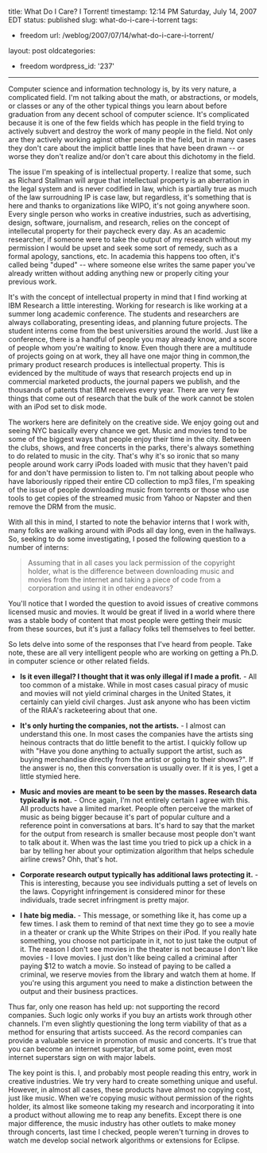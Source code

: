 title: What Do I Care?  I Torrent!
timestamp: 12:14 PM Saturday, July 14, 2007 EDT
status: published
slug: what-do-i-care-i-torrent
tags:
- freedom
url: /weblog/2007/07/14/what-do-i-care-i-torrent/

layout: post
oldcategories:
- freedom
wordpress_id: '237'

---

Computer science and information technology is, by its very nature, a complicated field.  I'm not talking about the math, or abstractions, or models, or classes or any of the other typical things you learn about before graduation from any decent school of computer science.  It's complicated because it is one of the few fields which has people in the field trying to actively subvert and destroy the work of many people in the field.  Not only are they actively working aginst other people in the field, but in many cases they don't care about the implicit battle lines that have been drawn -- or worse they don't realize and/or don't care about this dichotomy in the field.

The issue I'm speaking of is intellectual property.  I realize that some, such as Richard Stallman will argue that intellectual property is an aberration in the legal system and is never codified in law, which is partially true as much of the law surroudning IP is case law, but regardless, it's something that is here and thanks to organizations like WIPO, it's not going anywhere soon. Every single person who works in creative industries, such as advertising, design, software, journalism, and research, relies on the concept of intellecutal property for their paycheck every day.  As an academic researcher, if someone were to take the output of my research without my permission I would be upset and seek some sort of remedy, such as a formal apology, sanctions, etc. In academia this happens too often, it's called being "duped" -- where someone else writes the same paper you've already written without adding anything new or properly citing your previous work.

It's with the concept of intellectual property in mind that I find working at IBM Research a little interesting.  Working for research is like working at a summer long academic conference.  The students and researchers are always collaborating, presenting ideas, and planning future projects.  The student interns come from the best universities around the world.  Just like a conference, there is a handful of people you may already know, and a score of people whom you're waiting to know.  Even though there are a multitude of projects going on at work, they all have one major thing in common,the primary product research produces is intellectual property.  This is evidenced by the multitude of ways that research projects end up in commercial marketed products, the journal papers we publish, and the thousands of patents that IBM receives every year.  There are very few things that come out of research that the bulk of the work cannot be stolen with an iPod set to disk mode.

The workers here are definitely on the creative side.  We enjoy going out and seeing NYC basically every chance we get.  Music and movies tend to be some of the biggest ways that people enjoy their time in the city.  Between the clubs, shows, and free concerts in the parks, there's always something to do related to music in the city.  That's why it's so ironic that so many people around work carry iPods loaded with music that they haven't paid for and don't have permission to listen to.  I'm not talking about people who have laboriously ripped their entire CD collection to mp3 files, I'm speaking of the issue of people downloading music from torrents or those who use tools to get copies of the streamed music from Yahoo or Napster and then remove the DRM from the music.

With all this in mind, I started to note the behavior interns that I work with, many folks are walking around with iPods all day long, even in the hallways.  So, seeking to do some investigating, I posed the following question to a number of interns:


> Assuming that in all cases you lack permission of the copyright holder, what is the difference between downloading music and movies from the internet and taking a piece of code from a corporation and using it in other endeavors?


You'll notice that I worded the question to avoid issues of creative commons licensed music and movies.  It would be great if lived in a world where there was a stable body of content that most people were getting their music from these sources, but it's just a fallacy folks tell themselves to feel better.

So lets delve into some of the responses that I've heard from people.  Take note, these are all very intelligent people who are working on getting a Ph.D. in computer science or other related fields.



	
  * **Is it even illegal?  I thought that it was only illegal if I made a profit.** - All too common of a mistake.  While in most cases casual piracy of music and movies will not yield criminal charges in the United States, it certainly can yield civil charges.  Just ask anyone who has been victim of the RIAA's racketeering about that one.

	
  * **It's only hurting the companies, not the artists.** - I almost can understand this one.  In most cases the companies have the artists sing heinous contracts that do little benefit to the artist.  I quickly follow up with "Have you done anything to actually support the artist, such as buying merchandise directly from the artist or going to their shows?".  If the answer is no, then this conversation is usually over.  If it is yes, I get a little stymied here.

	
  * **Music and movies are meant to be seen by the masses.  Research data typically is not.** - Once again, I'm not entirely certain I agree with this. All products have a limited market.  People often perceive the market of music as being bigger because it's part of popular culture and a reference point in conversations at bars.  It's hard to say that the market for the output from research is smaller because most people don't want to talk about it.  When was the last time you tried to pick up a chick in a bar by telling her about your optimization algorithm that helps schedule airline crews?  Ohh, that's hot.

	
  * **Corporate research output typically has additional laws protecting it.** - This is interesting, because you see individuals putting a set of levels on the laws.  Copyright infringement is considered minor for these individuals, trade secret infringment is pretty major.

	
  * **I hate big media.** - This message, or something like it, has come up a few times.  I ask them to remind of that next time they go to see a movie in a theater or crank up the White Stripes on their iPod.  If you really hate something, you choose not participate in it, not to just take the output of it.  The reason I don't see movies in the theater is not because I don't like movies - I love movies.  I just don't like being called a criminal after paying $12 to watch a movie.  So instead of paying to be called a criminal, we reserve movies from the library and watch them at home. If you're using this argument you need to make a distinction between the output and their business practices.


Thus far, only one reason has held up: not supporting the record companies. Such logic only works if you buy an artists work through other channels.  I'm even slightly questioning the long term viability of that as a method for ensuring that artists succeed.  As the record companies can provide a valuable service in promotion of music and concerts.  It's true that you can become an internet superstar, but at some point, even most internet superstars sign on with major labels.

The key point is this.  I, and probably most people reading this entry, work in creative industries.  We try very hard to create something unique and useful. However, in almost all cases, these products have almost no copying cost, just like music.  When we're copying music without permission of the rights holder, its almost like someone taking my research and incorporating it into a product without allowing me to reap any benefits.  Except there is one major difference, the music industry has other outlets to make money through concerts, last time I checked, people weren't turning in droves to watch me develop social network algorithms or extensions for Eclipse.
